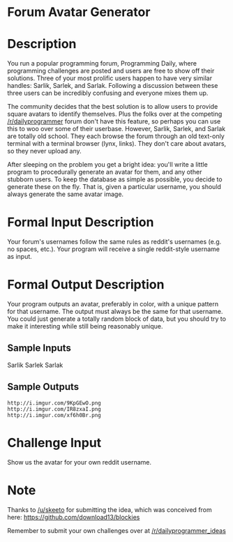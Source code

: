 # Forum Avatar Generator
<div class="md"><h1>Description</h1>
<p>You run a popular programming forum, Programming Daily, where programming challenges are posted and users are free to show off their solutions. Three of your most prolific users happen to have very similar handles: Sarlik, Sarlek, and Sarlak. Following a discussion between these three users can be incredibly confusing and everyone mixes them up.</p>
<p>The community decides that the best solution is to allow users to provide square avatars to identify themselves. Plus the folks over at the competing <a href="/r/dailyprogrammer">/r/dailyprogrammer</a> forum don't have this feature, so perhaps you can use this to woo over some of their userbase. However, Sarlik, Sarlek, and Sarlak are totally old school. They each browse the forum through an old text-only terminal with a terminal browser (lynx, links). They don't care about avatars, so they never upload any.</p>
<p>After sleeping on the problem you get a bright idea: you'll write a little program to procedurally generate an avatar for them, and any other stubborn users. To keep the database as simple as possible, you decide to generate these on the fly. That is, given a particular username, you should always generate the same avatar image.</p>
<h1>Formal Input Description</h1>
<p>Your forum's usernames follow the same rules as reddit's usernames (e.g. no spaces, etc.). Your program will receive a single reddit-style username as input.</p>
<h1>Formal Output Description</h1>
<p>Your program outputs an avatar, preferably in color, with a unique pattern for that username. The output must always be the same for that username. You could just generate a totally random block of data, but you should try to make it interesting while still being reasonably unique.</p>
<h2>Sample Inputs</h2>
<p>Sarlik
Sarlek
Sarlak</p>
<h2>Sample Outputs</h2>
<pre><code>http://i.imgur.com/9KpGEwO.png
http://i.imgur.com/IR8zxaI.png
http://i.imgur.com/xf6h0Br.png
</code></pre>
<h1>Challenge Input</h1>
<p>Show us the avatar for your own reddit username.</p>
<h1>Note</h1>
<p>Thanks to <a href="/u/skeeto">/u/skeeto</a> for submitting the idea, which was conceived from here: <a href="https://github.com/download13/blockies">https://github.com/download13/blockies</a></p>
<p>Remember to submit your own challenges over at <a href="/r/dailyprogrammer_ideas">/r/dailyprogrammer_ideas</a></p>
</div>

